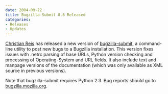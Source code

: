 ```yaml
---
date: 2004-09-22
title: Bugzilla-Submit 0.6 Released
categories:
- Releases
- Updates
---
```


[Christian Reis](http://www.async.com.br/~kiko/) has released a new version of [bugzilla-submit](https://www.bugzilla.org/download/#utils), a command-line utility to post new bugs to a Bugzilla installation. This version fixes issues with .netrc parsing of base URLs, Python version checking and processing of Operating-System and URL fields. It also include text and manpage versions of the documentation (which was only available as XML source in previous versions).

Note that bugzilla-submit requires Python 2.3\. Bug reports should go to [bugzilla.mozilla.org](https://bugzilla.mozilla.org/enter_bug.cgi?product=Bugzilla&component=Bugzilla+General).

